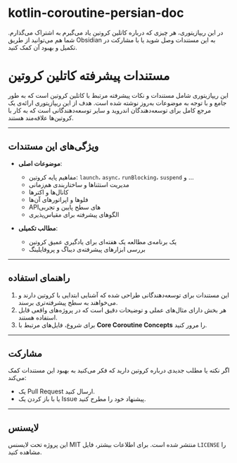 # kotlin-coroutine-persian-doc
در این ریپازیتوری، هر چیزی که درباره کاتلین کروتین یاد می‌گیرم به اشتراک می‌گذارم. شما هم می‌توانید از طریق Obsidian به این مستندات وصل شوید یا با مشارکت در تکمیل و بهبود آن کمک کنید.
# مستندات پیشرفته کاتلین کروتین

این ریپازیتوری شامل مستندات و نکات پیشرفته مرتبط با کاتلین کروتین است که به طور جامع و با توجه به موضوعات به‌روز نوشته شده است. هدف از این ریپازیتوری ارائه‌ی یک مرجع کامل برای توسعه‌دهندگان اندروید و سایر توسعه‌دهندگانی است که به کار با کروتین‌ها علاقه‌مند هستند.

---

## ویژگی‌های این مستندات

- **موضوعات اصلی**:
  - مفاهیم پایه کروتین: `launch`، `async`، `runBlocking`، `suspend` و ...
  - مدیریت استثناها و ساختار‌بندی هم‌زمانی
  - کانال‌ها و اکترها
  - فلو‌ها و اپراتورهای آن‌ها
  - APIهای سطح پایین و تجربی
  - الگوهای پیشرفته برای مقیاس‌پذیری

- **مطالب تکمیلی**:
  - یک برنامه‌ی مطالعه یک هفته‌ای برای یادگیری عمیق کروتین
  - بررسی ابزارهای پیشرفته‌ی دیباگ و پروفایلینگ

---

## راهنمای استفاده

1. این مستندات برای توسعه‌دهندگانی طراحی شده که آشنایی ابتدایی با کروتین دارند و می‌خواهند به سطح پیشرفته‌تری برسند.
2. هر بخش دارای مثال‌های عملی و توضیحات دقیق است که در پروژه‌های واقعی قابل استفاده هستند.
3. برای شروع، فایل‌های مرتبط با **Core Coroutine Concepts** را مرور کنید.

---

## مشارکت

اگر نکته یا مطلب جدیدی درباره کروتین دارید که فکر می‌کنید به بهبود این مستندات کمک می‌کند:
- یک Pull Request ارسال کنید.
- یا با باز کردن یک Issue پیشنهاد خود را مطرح کنید.

---

## لایسنس

این پروژه تحت لایسنس MIT منتشر شده است. برای اطلاعات بیشتر، فایل `LICENSE` را مشاهده کنید.
